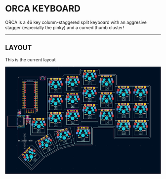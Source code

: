# ORCA KEYBOARD

ORCA is a 46 key column-staggered split keyboard with an aggresive stagger (especially the pinky) and a curved thumb cluster!

***

## LAYOUT

This is the current layout

![ORCA layout](/docs/images/current-layout.png)